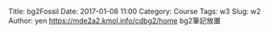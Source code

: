 Title: bg2Fossil
Date: 2017-01-08 11:00
Category: Course
Tags: w3
Slug: w2
Author: yen
https://mde2a2.kmol.info/cdbg2/home
bg2筆記放置

<!-- PELICAN_END_SUMMARY -->